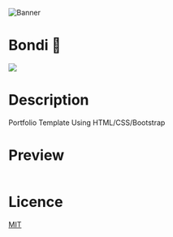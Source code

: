 ![Banner](https://github.com/Abdulla5678/banners/blob/master/Bondi%20Banner.gif?raw=true)

# Bondi 💸

![](https://img.shields.io/tokei/lines/github/Abdulla5678/Bondi-portfolio-template)

# Description

Portfolio Template Using HTML/CSS/Bootstrap

# Preview

```bash

```

# Licence

[MIT](https://choosealicense.com/licenses/mit/)
